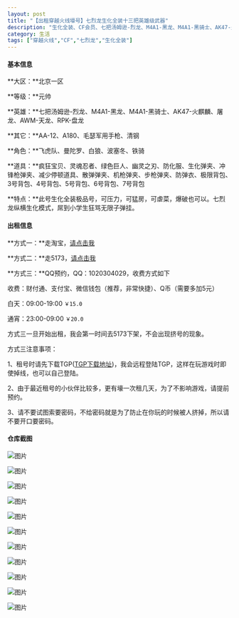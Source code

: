 ```yaml
---
layout: post
title: "【出租穿越火线壕号】七烈龙生化全装十三把英雄级武器"
description: "生化全装、CF会员、七把汤姆逊-烈龙、M4A1-黑龙、M4A1-黑骑士、AK47-火麒麟、屠龙、AWM-天龙、RPK-盘龙、AA-12、A180、毛瑟军用手枪、清钢、疯狂宝贝、灵魂忍者、绿色巨人、幽灵之刃、防化服、生化弹夹、冲锋枪弹夹、减少停顿道具、散弹弹夹、机枪弹夹、步枪弹夹、防弹衣、极限背包、3号背包、4号背包、5号背包、6号背包、7号背包。此号生化全装极品号，可压力，可猛房，可虐菜，爆破也可以，七烈龙纵横生化模式，屌到小学生狂骂无限子弹挂。"
category: 生活
tags: ["穿越火线","CF","七烈龙","生化全装"]
---
```


#### 基本信息 ####

**大区：**北京一区

**等级：**元帅

**英雄：**七把汤姆逊-烈龙、M4A1-黑龙、M4A1-黑骑士、AK47-火麒麟、屠龙、AWM-天龙、RPK-盘龙

**其它：**AA-12、A180、毛瑟军用手枪、清钢

**角色：**飞虎队、曼陀罗、白狼、波塞冬、铁骑

**道具：**疯狂宝贝、灵魂忍者、绿色巨人、幽灵之刃、防化服、生化弹夹、冲锋枪弹夹、减少停顿道具、散弹弹夹、机枪弹夹、步枪弹夹、防弹衣、极限背包、3号背包、4号背包、5号背包、6号背包、7号背包

**特点：**此号生化全装极品号，可压力，可猛房，可虐菜，爆破也可以。七烈龙纵横生化模式，屌到小学生狂骂无限子弹挂。

#### 出租信息 ####

**方式一：**走淘宝，[请点击我](http://item.taobao.com/item.htm?spm=a230r.1.14.7.Sy2d2w&id=42474659684&ns=1&abbucket=19#detail)

**方式二：**走5173，[请点击我](http://tool.5173.com/AccountRent/AccountRentProductDetail2.aspx?id=e4ed565ab3204f038c55152c16eec511)

**方式三：**QQ预约，QQ：1020304029，收费方式如下

收费：财付通、支付宝、微信钱包（推荐，非常快捷）、Q币（需要多加5元）

白天：09:00-19:00 `￥15.0`

通宵：23:00-09:00 `￥20.0`

方式三一旦开始出租，我会第一时间去5173下架，不会出现挤号的现象。

方式三注意事项：

1、租号时请先下载TGP([TGP下载地址](http://tgp.qq.com/))，我会远程登陆TGP，这样在玩游戏时即使掉线，也可以自己登陆。

2、由于最近租号的小伙伴比较多，更有壕一次租几天，为了不影响游戏，请提前预约。

3、请不要试图索要密码，不给密码就是为了防止在你玩的时候被人挤掉，所以请不要开口要密码。

#### 仓库截图 ####

![图片](/images/post/2014112100100/Crossfire20141120_0000.jpg)


![图片](/images/post/2014112100100/Crossfire20141120_0001.jpg)


![图片](/images/post/2014112100100/Crossfire20141120_0002.jpg)


![图片](/images/post/2014112100100/Crossfire20141120_0003.jpg)


![图片](/images/post/2014112100100/Crossfire20141120_0004.jpg)


![图片](/images/post/2014112100100/Crossfire20141120_0005.jpg)


![图片](/images/post/2014112100100/Crossfire20141120_0006.jpg)


![图片](/images/post/2014112100100/Crossfire20141120_0007.jpg)


![图片](/images/post/2014112100100/Crossfire20141120_0008.jpg)


![图片](/images/post/2014112100100/Crossfire20141120_0009.jpg)


![图片](/images/post/2014112100100/Crossfire20141120_0010.jpg)
